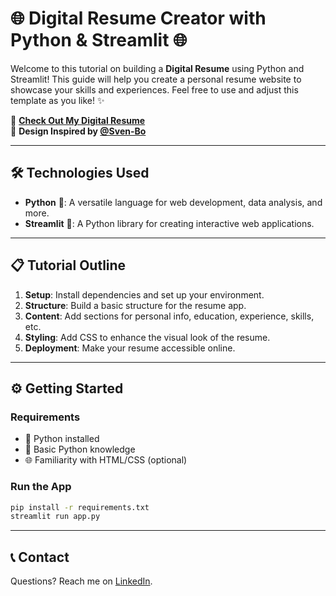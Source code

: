# 🌐 Digital Resume Creator with Python & Streamlit 🌐

Welcome to this tutorial on building a **Digital Resume** using Python and Streamlit! This guide will help you create a personal resume website to showcase your skills and experiences. Feel free to use and adjust this template as you like! ✨

💼 **[Check Out My Digital Resume](https://adnankarol.onrender.com)**  
🎨 **Design Inspired by [@Sven-Bo](https://github.com/Sven-Bo/digital-resume-template-streamlit)**

---

## 🛠️ Technologies Used

- **Python** 🐍: A versatile language for web development, data analysis, and more.
- **Streamlit** 🚀: A Python library for creating interactive web applications.

---

## 📋 Tutorial Outline

1. **Setup**: Install dependencies and set up your environment.
2. **Structure**: Build a basic structure for the resume app.
3. **Content**: Add sections for personal info, education, experience, skills, etc.
4. **Styling**: Add CSS to enhance the visual look of the resume.
5. **Deployment**: Make your resume accessible online.

---

## ⚙️ Getting Started

### Requirements

- 🐍 Python installed
- 📝 Basic Python knowledge
- 🌐 Familiarity with HTML/CSS (optional)

### Run the App

```bash
pip install -r requirements.txt
streamlit run app.py
```

---

## 📞 Contact

Questions? Reach me on [LinkedIn](https://www.linkedin.com/in/adnan-karol-aa1666179/).